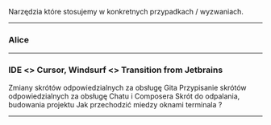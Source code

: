 Narzędzia które stosujemy w konkretnych przypadkach / wyzwaniach.

----
### Alice

---- 
### IDE <> Cursor, Windsurf <> Transition from Jetbrains
Zmiany skrótów odpowiedzialnych za obsługę Gita
Przypisanie skrótów odpowiedzialnych za obsługę Chatu i Composera
Skrót do odpalania, budowania projektu
Jak przechodzić miedzy oknami terminala ?

---- 
